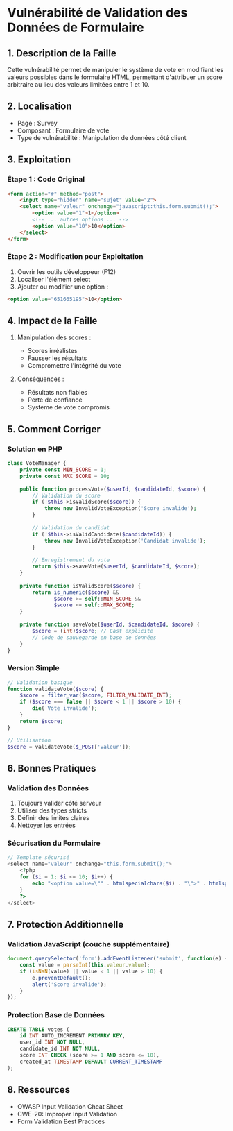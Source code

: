 # Vulnérabilité de Validation des Données de Formulaire

## 1. Description de la Faille
Cette vulnérabilité permet de manipuler le système de vote en modifiant les valeurs possibles dans le formulaire HTML, permettant d'attribuer un score arbitraire au lieu des valeurs limitées entre 1 et 10.

## 2. Localisation
- Page : Survey
- Composant : Formulaire de vote
- Type de vulnérabilité : Manipulation de données côté client

## 3. Exploitation

### Étape 1 : Code Original
```html
<form action="#" method="post">
    <input type="hidden" name="sujet" value="2">
    <select name="valeur" onchange="javascript:this.form.submit();">
        <option value="1">1</option>
        <!-- ... autres options ... -->
        <option value="10">10</option>
    </select>
</form>
```

### Étape 2 : Modification pour Exploitation
1. Ouvrir les outils développeur (F12)
2. Localiser l'élément select
3. Ajouter ou modifier une option :
```html
<option value="651665195">10</option>
```

## 4. Impact de la Faille
1. Manipulation des scores :
   - Scores irréalistes
   - Fausser les résultats
   - Compromettre l'intégrité du vote

2. Conséquences :
   - Résultats non fiables
   - Perte de confiance
   - Système de vote compromis

## 5. Comment Corriger

### Solution en PHP
```php
class VoteManager {
    private const MIN_SCORE = 1;
    private const MAX_SCORE = 10;
    
    public function processVote($userId, $candidateId, $score) {
        // Validation du score
        if (!$this->isValidScore($score)) {
            throw new InvalidVoteException('Score invalide');
        }
        
        // Validation du candidat
        if (!$this->isValidCandidate($candidateId)) {
            throw new InvalidVoteException('Candidat invalide');
        }
        
        // Enregistrement du vote
        return $this->saveVote($userId, $candidateId, $score);
    }
    
    private function isValidScore($score) {
        return is_numeric($score) && 
               $score >= self::MIN_SCORE && 
               $score <= self::MAX_SCORE;
    }
    
    private function saveVote($userId, $candidateId, $score) {
        $score = (int)$score; // Cast explicite
        // Code de sauvegarde en base de données
    }
}
```

### Version Simple
```php
// Validation basique
function validateVote($score) {
    $score = filter_var($score, FILTER_VALIDATE_INT);
    if ($score === false || $score < 1 || $score > 10) {
        die('Vote invalide');
    }
    return $score;
}

// Utilisation
$score = validateVote($_POST['valeur']);
```

## 6. Bonnes Pratiques

### Validation des Données
1. Toujours valider côté serveur
2. Utiliser des types stricts
3. Définir des limites claires
4. Nettoyer les entrées

### Sécurisation du Formulaire
```php
// Template sécurisé
<select name="valeur" onchange="this.form.submit();">
    <?php
    for ($i = 1; $i <= 10; $i++) {
        echo "<option value=\"" . htmlspecialchars($i) . "\">" . htmlspecialchars($i) . "</option>";
    }
    ?>
</select>
```

## 7. Protection Additionnelle

### Validation JavaScript (couche supplémentaire)
```javascript
document.querySelector('form').addEventListener('submit', function(e) {
    const value = parseInt(this.valeur.value);
    if (isNaN(value) || value < 1 || value > 10) {
        e.preventDefault();
        alert('Score invalide');
    }
});
```

### Protection Base de Données
```sql
CREATE TABLE votes (
    id INT AUTO_INCREMENT PRIMARY KEY,
    user_id INT NOT NULL,
    candidate_id INT NOT NULL,
    score INT CHECK (score >= 1 AND score <= 10),
    created_at TIMESTAMP DEFAULT CURRENT_TIMESTAMP
);
```

## 8. Ressources
- OWASP Input Validation Cheat Sheet
- CWE-20: Improper Input Validation
- Form Validation Best Practices